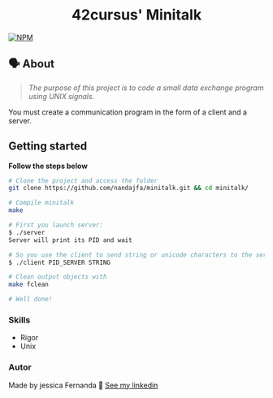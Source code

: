 <h1 align="center">
	42cursus' Minitalk
 </h1>
 
 [![NPM](https://img.shields.io/npm/l/react)](https://github.com/nandajfa/so_long/blob/main/LICENSE)
 
   ## 🗣️ About
   
  > _The purpose of this project is to code a small data exchange program
using UNIX signals._

You must create a communication program in the form of a client and a server.

## Getting started
**Follow the steps below**
```bash
# Clone the project and access the folder
git clone https://github.com/nandajfa/minitalk.git && cd minitalk/

# Compile minitalk
make

# First you launch server:
$ ./server
Server will print its PID and wait

# So you use the client to send string or unicode characters to the server
$ ./client PID_SERVER STRING

# Clean output objects with
make fclean

# Well done!
```
### Skills

* Rigor
* Unix

 ### Autor

Made by jessica Fernanda 👋 [See my linkedin](https://www.linkedin.com/in/jessica-fernanda-alves-marques-106651205/)
